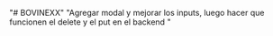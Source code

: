 "# BOVINEXX" 
"Agregar modal y mejorar los inputs, luego hacer que funcionen el delete y el put en el backend " 
